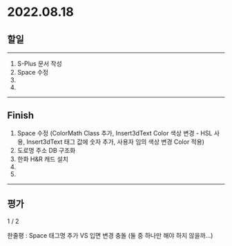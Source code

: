 # 2022.08.18

## 할일

------

1. S-Plus 문서 작성
2. Space 수정 
3. 
4. 








------

## Finish

1. Space 수정 (ColorMath Class 추가, Insert3dText Color 색상 변경 - HSL 사용, Insert3dText 태그 값에 숫자 추가, 사용자 임의 색상 변경 Color 적용)
2. 도로명 주소 DB 구조화
3. 한화 H&R 캐드 설치
4. 
5. 


------

## 평가

  1 / 2

한줄평 : Space 태그명 추가 VS 입면 변경 충돌 (둘 중 하나만 해야 하지 않을까...)